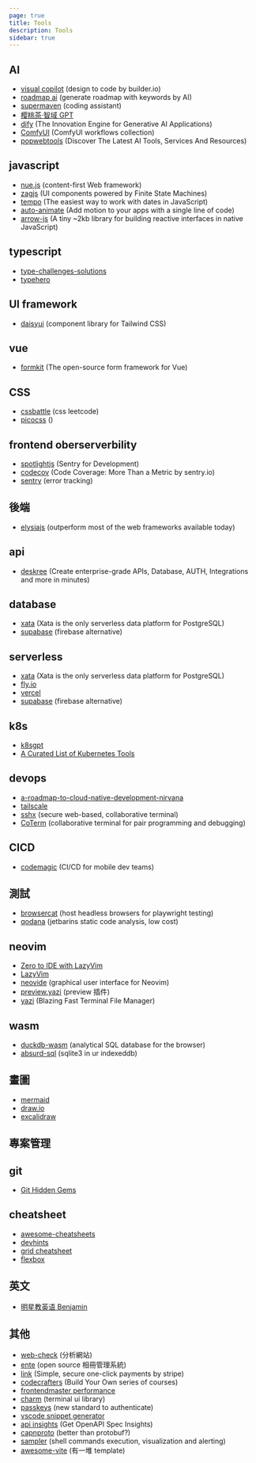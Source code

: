 ```yaml
---
page: true
title: Tools
description: Tools
sidebar: true
---
```


## AI

-   [visual copilot](https://www.builder.io/m/design-to-code) (design to code by builder.io)
-   [roadmap ai](https://roadmap.sh/ai) (generate roadmap with keywords by AI)
-   [supermaven](https://supermaven.com/) (coding assistant)
-   [樱桃茶·智域 GPT](https://new.cherrychat.org/home)
-   [dify](https://dify.ai/) (The Innovation Engine for Generative AI Applications)
-   [ComfyUI](https://github.com/ZHO-ZHO-ZHO/ComfyUI-Workflows-ZHO) (ComfyUI workflows collection)
-   [popwebtools](https://www.popwebtools.com/) (Discover The Latest AI Tools, Services And Resources)

## javascript

-   [nue.js](https://nuejs.org/) (content-first Web framework)
-   [zagjs](https://zagjs.com/) (UI components powered by Finite State Machines)
-   [tempo](https://tempo.formkit.com/) (The easiest way to work with dates in JavaScript)
-   [auto-animate](https://auto-animate.formkit.com/) (Add motion to your apps with a single line of code)
-   [arrow-js](https://www.arrow-js.com/) (A tiny ~2kb library for building reactive interfaces in native JavaScript)

## typescript

-   [type-challenges-solutions](https://ghaiklor.github.io/type-challenges-solutions/en/)
-   [typehero](https://typehero.dev/aot-2023)

## UI framework

-   [daisyui](https://daisyui.com/) (component library for Tailwind CSS)

## vue

-   [formkit](https://formkit.com/) (The open-source form framework for Vue)

## CSS

-   [cssbattle](https://cssbattle.dev/) (css leetcode)
-   [picocss](https://picocss.com/) ()

## frontend oberserverbility

-   [spotlightjs](https://spotlightjs.com/) (Sentry for Development)
-   [codecov](https://about.codecov.io/) (Code Coverage: More Than a Metric by sentry.io)
-   [sentry](https://sentry.io/welcome/) (error tracking)

## 後端

-   [elysiajs](https://elysiajs.com/) (outperform most of the web frameworks available today)

## api

-   [deskree](https://www.deskree.com/) (Create enterprise-grade APIs, Database, AUTH, Integrations and more in minutes)

## database

-   [xata](https://xata.io/) (Xata is the only serverless data platform for PostgreSQL)
-   [supabase](https://supabase.com/) (firebase alternative)

## serverless

-   [xata](https://xata.io/) (Xata is the only serverless data platform for PostgreSQL)
-   [fly.io](https://fly.io/)
-   [vercel](https://vercel.com/)
-   [supabase](https://supabase.com/) (firebase alternative)

## k8s

-   [k8sgpt](https://k8sgpt.ai/)
-   [A Curated List of Kubernetes Tools](https://collabnix.github.io/kubetools/)

## devops

-   [a-roadmap-to-cloud-native-development-nirvana](https://thenewstack.io/a-roadmap-to-cloud-native-development-nirvana/)
-   [tailscale](https://tailscale.com/)
-   [sshx](https://sshx.io/) (secure web-based, collaborative terminal)
-   [CoTerm](https://www.datadoghq.com/blog/introducing-coterm/) (collaborative terminal for pair programming and debugging)

## CICD

-   [codemagic](https://codemagic.io/) (CI/CD for mobile dev teams)

## 測試

-   [browsercat](https://www.browsercat.com/) (host headless browsers for playwright testing)
-   [qodana](https://www.jetbrains.com/qodana/) (jetbarins static code analysis, low cost)

## neovim

-   [Zero to IDE with LazyVim](https://www.youtube.com/watch?v=N93cTbtLCIM)
-   [LazyVim](https://www.lazyvim.org/)
-   [neovide](https://neovide.dev/index.html) (graphical user interface for Neovim)
-   [preview.yazi](https://github.com/urie96/preview.yazi) (preview 插件)
-   [yazi](https://github.com/sxyazi/yazi) (Blazing Fast Terminal File Manager)

## wasm

-   [duckdb-wasm](https://duckdb.org/2021/10/29/duckdb-wasm.html) (analytical SQL database for the browser)
-   [absurd-sql](https://github.com/jlongster/absurd-sql) (sqlite3 in ur indexeddb)

## 畫圖

-   [mermaid](https://mermaid.js.org/)
-   [draw.io](https://www.draw.io/)
-   [excalidraw](https://excalidraw.com/)

## 專案管理

## git

-   [Git Hidden Gems](https://www.youtube.com/watch?v=uFrPgUjv_Y8)

## cheatsheet

-   [awesome-cheatsheets](https://lecoupa.github.io/awesome-cheatsheets/)
-   [devhints](https://devhints.io/)
-   [grid cheatsheet](https://grid.malven.co/)
-   [flexbox](https://flexbox.malven.co/)

## 英文

-   [明星教英语 Benjamin](https://www.youtube.com/@BenjaminSpeak/videos)

## 其他

-   [web-check](https://web-check.xyz/) (分析網站)
-   [ente](https://github.com/ente-io/ente) (open source 相冊管理系統)
-   [link](https://app.link.com/wallet) (Simple, secure one-click payments by stripe)
-   [codecrafters](https://codecrafters.io/) (Build Your Own series of courses)
-   [frontendmaster performance](https://frontendmasters.com/topics/performance/)
-   [charm](https://charm.sh/) (terminal ui library)
-   [passkeys](https://www.passkeys.com/guides) (new standard to authenticate)
-   [vscode snippet generator](https://snippet-generator.app/?description=&tabtrigger=&snippet=&mode=vscode)
-   [api insights](https://apiinsights.io/) (Get OpenAPI Spec Insights)
-   [capnproto](https://capnproto.org/) (better than protobuf?)
-   [sampler](https://github.com/sqshq/sampler/) (shell commands execution, visualization and alerting)
-   [awesome-vite](https://github.com/vitejs/awesome-vite) (有一堆 template)
